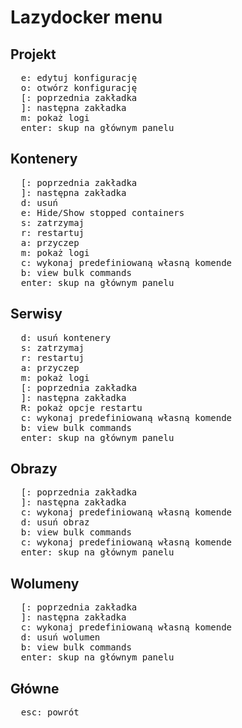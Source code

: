 # Lazydocker menu

## Projekt

<pre>
  <kbd>e</kbd>: edytuj konfigurację
  <kbd>o</kbd>: otwórz konfigurację
  <kbd>[</kbd>: poprzednia zakładka
  <kbd>]</kbd>: następna zakładka
  <kbd>m</kbd>: pokaż logi
  <kbd>enter</kbd>: skup na głównym panelu
</pre>

## Kontenery

<pre>
  <kbd>[</kbd>: poprzednia zakładka
  <kbd>]</kbd>: następna zakładka
  <kbd>d</kbd>: usuń
  <kbd>e</kbd>: Hide/Show stopped containers
  <kbd>s</kbd>: zatrzymaj
  <kbd>r</kbd>: restartuj
  <kbd>a</kbd>: przyczep
  <kbd>m</kbd>: pokaż logi
  <kbd>c</kbd>: wykonaj predefiniowaną własną komende
  <kbd>b</kbd>: view bulk commands
  <kbd>enter</kbd>: skup na głównym panelu
</pre>

## Serwisy

<pre>
  <kbd>d</kbd>: usuń kontenery
  <kbd>s</kbd>: zatrzymaj
  <kbd>r</kbd>: restartuj
  <kbd>a</kbd>: przyczep
  <kbd>m</kbd>: pokaż logi
  <kbd>[</kbd>: poprzednia zakładka
  <kbd>]</kbd>: następna zakładka
  <kbd>R</kbd>: pokaż opcje restartu
  <kbd>c</kbd>: wykonaj predefiniowaną własną komende
  <kbd>b</kbd>: view bulk commands
  <kbd>enter</kbd>: skup na głównym panelu
</pre>

## Obrazy

<pre>
  <kbd>[</kbd>: poprzednia zakładka
  <kbd>]</kbd>: następna zakładka
  <kbd>c</kbd>: wykonaj predefiniowaną własną komende
  <kbd>d</kbd>: usuń obraz
  <kbd>b</kbd>: view bulk commands
  <kbd>c</kbd>: wykonaj predefiniowaną własną komende
  <kbd>enter</kbd>: skup na głównym panelu
</pre>

## Wolumeny

<pre>
  <kbd>[</kbd>: poprzednia zakładka
  <kbd>]</kbd>: następna zakładka
  <kbd>c</kbd>: wykonaj predefiniowaną własną komende
  <kbd>d</kbd>: usuń wolumen
  <kbd>b</kbd>: view bulk commands
  <kbd>enter</kbd>: skup na głównym panelu
</pre>

## Główne

<pre>
  <kbd>esc</kbd>: powrót
</pre>
